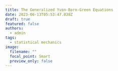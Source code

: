 ```yaml
---
title: The Generalized Yvon-Born-Green Equations
date: 2023-06-13T05:53:47.038Z
draft: true
featured: false
authors:
  - admin
tags:
  - statistical mechanics
image:
  filename: ""
  focal_point: Smart
  preview_only: false
---
```

